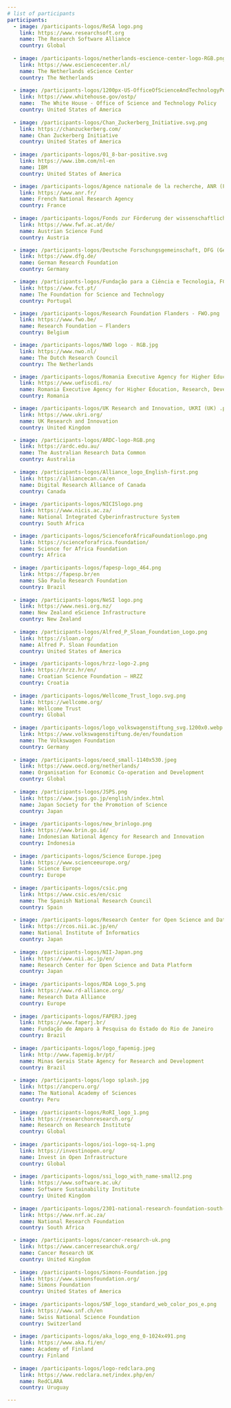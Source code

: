```yaml
---
# list of participants
participants:
  - image: /participants-logos/ReSA logo.png
    link: https://www.researchsoft.org
    name: The Research Software Alliance
    country: Global
    
  - image: /participants-logos/netherlands-escience-center-logo-RGB.png
    link: https://www.esciencecenter.nl/
    name: The Netherlands eScience Center
    country: The Netherlands
    
  - image: /participants-logos/1200px-US-OfficeOfScienceAndTechnologyPolicy-Seal.svg.png
    link: https://www.whitehouse.gov/ostp/
    name:  The White House - Office of Science and Technology Policy
    country: United States of America
    
  - image: /participants-logos/Chan_Zuckerberg_Initiative.svg.png
    link: https://chanzuckerberg.com/
    name: Chan Zuckerberg Initiative 
    country: United States of America
    
  - image: /participants-logos/01_8-bar-positive.svg
    link: https://www.ibm.com/nl-en
    name: IBM
    country: United States of America

  - image: /participants-logos/Agence nationale de la recherche, ANR (France).jpeg
    link: https://www.anr.fr/
    name: French National Research Agency
    country: France
    
  - image: /participants-logos/Fonds zur Förderung der wissenschaftlichen Forschung, FWF (Austria) .png
    link: https://www.fwf.ac.at/de/
    name: Austrian Science Fund
    country: Austria

  - image: /participants-logos/Deutsche Forschungsgemeinschaft, DFG (Germany).png
    link: https://www.dfg.de/
    name: German Research Foundation
    country: Germany

  - image: /participants-logos/Fundação para a Ciência e Tecnologia, FCT (Portugal) .jpeg
    link: https://www.fct.pt/
    name: The Foundation for Science and Technology
    country: Portugal

  - image: /participants-logos/Research Foundation Flanders - FWO.png
    link: https://www.fwo.be/
    name: Research Foundation – Flanders
    country: Belgium 

  - image: /participants-logos/NWO logo - RGB.jpg
    link: https://www.nwo.nl/
    name: The Dutch Research Council 
    country: The Netherlands

  - image: /participants-logos/Romania Executive Agency for Higher Education, Research, Development and Innovation Funding of Romania, UEFISCDI (Romania) .png
    link: https://www.uefiscdi.ro/
    name: Romania Executive Agency for Higher Education, Research, Development and Innovation Funding of Romania
    country: Romania

  - image: /participants-logos/UK Research and Innovation, UKRI (UK) .png
    link: https://www.ukri.org/
    name: UK Research and Innovation
    country: United Kingdom

  - image: /participants-logos/ARDC-logo-RGB.png
    link: https://ardc.edu.au/
    name: The Australian Research Data Common
    country: Australia 
    
  - image: /participants-logos/Alliance_logo_English-first.png
    link: https://alliancecan.ca/en
    name: Digital Research Alliance of Canada 
    country: Canada
    
  - image: /participants-logos/NICISlogo.png
    link: https://www.nicis.ac.za/
    name: National Integrated Cyberinfrastructure System
    country: South Africa

  - image: /participants-logos/ScienceforAfricaFoundationlogo.png
    link: https://scienceforafrica.foundation/
    name: Science for Africa Foundation
    country: Africa 
   
  - image: /participants-logos/fapesp-logo_464.png
    link: https://fapesp.br/en
    name: São Paulo Research Foundation
    country: Brazil
    
  - image: /participants-logos/NeSI logo.png
    link: https://www.nesi.org.nz/
    name: New Zealand eScience Infrastructure
    country: New Zealand
    
  - image: /participants-logos/Alfred_P_Sloan_Foundation_Logo.png
    link: https://sloan.org/
    name: Alfred P. Sloan Foundation
    country: United States of America 

  - image: /participants-logos/hrzz-logo-2.png
    link: https://hrzz.hr/en/
    name: Croatian Science Foundation – HRZZ
    country: Croatia
    
  - image: /participants-logos/Wellcome_Trust_logo.svg.png
    link: https://wellcome.org/
    name: Wellcome Trust
    country: Global
    
  - image: /participants-logos/logo_volkswagenstiftung_svg.1200x0.webp
    link: https://www.volkswagenstiftung.de/en/foundation
    name: The Volkswagen Foundation
    country: Germany
    
  - image: /participants-logos/oecd_small-1140x530.jpeg
    link: https://www.oecd.org/netherlands/
    name: Organisation for Economic Co-operation and Development
    country: Global
    
  - image: /participants-logos/JSPS.png
    link: https://www.jsps.go.jp/english/index.html
    name: Japan Society for the Promotion of Science
    country: Japan
    
  - image: /participants-logos/new_brinlogo.png
    link: https://www.brin.go.id/
    name: Indonesian National Agency for Research and Innovation
    country: Indonesia
    
  - image: /participants-logos/Science Europe.jpeg
    link: https://www.scienceeurope.org/
    name: Science Europe
    country: Europe
    
  - image: /participants-logos/csic.png
    link: https://www.csic.es/en/csic
    name: The Spanish National Research Council
    country: Spain
    
  - image: /participants-logos/Research Center for Open Science and Data Platform - Japan.png
    link: https://rcos.nii.ac.jp/en/
    name: National Institute of Informatics
    country: Japan
    
  - image: /participants-logos/NII-Japan.png
    link: https://www.nii.ac.jp/en/
    name: Research Center for Open Science and Data Platform 
    country: Japan
    
  - image: /participants-logos/RDA Logo_5.png
    link: https://www.rd-alliance.org/
    name: Research Data Alliance
    country: Europe
    
  - image: /participants-logos/FAPERJ.jpeg
    link: https://www.faperj.br/
    name: Fundação de Amparo à Pesquisa do Estado do Rio de Janeiro 
    country: Brazil
    
  - image: /participants-logos/logo_fapemig.jpeg
    link: http://www.fapemig.br/pt/
    name: Minas Gerais State Agency for Research and Development 
    country: Brazil
    
  - image: /participants-logos/logo splash.jpg
    link: https://ancperu.org/
    name: The National Academy of Sciences  
    country: Peru
    
  - image: /participants-logos/RoRI_logo_1.png
    link: https://researchonresearch.org/
    name: Research on Research Institute
    country: Global
    
  - image: /participants-logos/ioi-logo-sq-1.png
    link: https://investinopen.org/
    name: Invest in Open Infrastructure
    country: Global
    
  - image: /participants-logos/ssi_logo_with_name-small2.png
    link: https://www.software.ac.uk/
    name: Software Sustainability Institute
    country: United Kingdom
    
  - image: /participants-logos/2301-national-research-foundation-south-africa-nrf.jpeg
    link: https://www.nrf.ac.za/
    name: National Research Foundation
    country: South Africa

  - image: /participants-logos/cancer-research-uk.png
    link: https://www.cancerresearchuk.org/
    name: Cancer Research UK
    country: United Kingdom
    
  - image: /participants-logos/Simons-Foundation.jpg
    link: https://www.simonsfoundation.org/
    name: Simons Foundation
    country: United States of America
    
  - image: /participants-logos/SNF_logo_standard_web_color_pos_e.png
    link: https://www.snf.ch/en
    name: Swiss National Science Foundation
    country: Switzerland
    
  - image: /participants-logos/aka_logo_eng_0-1024x491.png
    link: https://www.aka.fi/en/
    name: Academy of Finland
    country: Finland
    
  - image: /participants-logos/logo-redclara.png
    link: https://www.redclara.net/index.php/en/
    name: RedCLARA
    country: Uruguay

---
```

